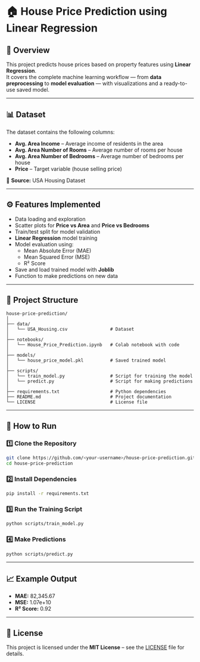 # 🏠 House Price Prediction using Linear Regression  

## 📌 Overview  
This project predicts house prices based on property features using **Linear Regression**.  
It covers the complete machine learning workflow — from **data preprocessing** to **model evaluation** — with visualizations and a ready-to-use saved model.  

---

## 📊 Dataset  
The dataset contains the following columns:  

- **Avg. Area Income** – Average income of residents in the area  
- **Avg. Area Number of Rooms** – Average number of rooms per house  
- **Avg. Area Number of Bedrooms** – Average number of bedrooms per house  
- **Price** – Target variable (house selling price)  

📂 **Source:** USA Housing Dataset  

---

## ⚙ Features Implemented  
- Data loading and exploration  
- Scatter plots for **Price vs Area** and **Price vs Bedrooms**  
- Train/test split for model validation  
- **Linear Regression** model training  
- Model evaluation using:  
  - Mean Absolute Error (MAE)  
  - Mean Squared Error (MSE)  
  - R² Score  
- Save and load trained model with **Joblib**  
- Function to make predictions on new data  

---

## 📂 Project Structure  

```
house-price-prediction/
│
├── data/
│   └── USA_Housing.csv                # Dataset
│
├── notebooks/
│   └── House_Price_Prediction.ipynb   # Colab notebook with code
│
├── models/
│   └── house_price_model.pkl          # Saved trained model
│
├── scripts/
│   └── train_model.py                 # Script for training the model
│   └── predict.py                     # Script for making predictions
│
├── requirements.txt                   # Python dependencies
├── README.md                          # Project documentation
└── LICENSE                            # License file
```

---

## 🚀 How to Run  

### 1️⃣ Clone the Repository  
```bash
git clone https://github.com/<your-username>/house-price-prediction.git
cd house-price-prediction
```

### 2️⃣ Install Dependencies  
```bash
pip install -r requirements.txt
```

### 3️⃣ Run the Training Script  
```bash
python scripts/train_model.py
```

### 4️⃣ Make Predictions  
```bash
python scripts/predict.py
```

---

## 📈 Example Output  
- **MAE:** 82,345.67  
- **MSE:** 1.07e+10  
- **R² Score:** 0.92  

---

## 📜 License  
This project is licensed under the **MIT License** – see the [LICENSE](LICENSE) file for details.  


